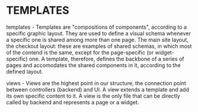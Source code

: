 # TEMPLATES

templates - Templates are "compositions of components", according to a specific graphic layout. They are used to define a visual schema whenever a specific one is shared among more than one page. The main site layout, the checkout layout: these are examples of shared schemas, in which most of the contend is the same, except for the page-specific (or widget-specific) one. A template, therefore, defines the backbone of a series of pages and accomodates the shared components in it, according to the defined layout.

views - Views are the highest point in our structure, the connection point between controllers (backend) and UI. A view extends a template and add its own specific content to it. A view is the only file that can be directly called by backend and represents a page or a widget.
